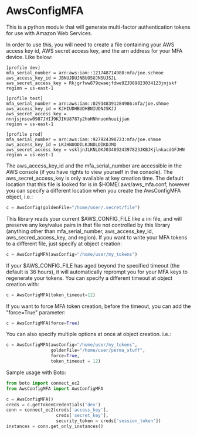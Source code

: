AwsConfigMFA
=======================

This is a python module that will generate multi-factor authentication tokens
for use with Amazon Web Services.

In order to use this, you will need to create a file containing your AWS
access key id, AWS secret access key, and the arn address for your MFA
device. Like below:

```
[profile dev]
mfa_serial_number = arn:aws:iam::121748714988:mfa/joe.schmoe
aws_access_key_id = JBNUJDUJNBUOSUJNSUJSJL
aws_secret_access_key = Rkjgrfww879qwaejfdwe9ZJD89823034123jmjskf
region = us-east-1

[profile test]
mfa_serial_number = arn:aws:iam::029348391284986:mfa/joe.shmoe
aws_access_key_id = KJHIUDHBUDHBNIUDNJSKJJ
aws_secret_access_key = nnnjsjnsew0987JHIJ9KJIKU8787y2hoHNhnuonhuuijjan
region = us-east-1

[profile prod]
mfa_serial_number = arn:aws:iam::927924398723:mfa/joe.shmoe
aws_access_key_id = LKJHNUODILKJNDLOIKDJMD
aws_secret_access_key = vskljnJLKNLOKJ0348924397823JKBJKjlnkacdGFJHN
region = us-east-1
```

The aws_access_key_id and the mfa_serial_number are accessible in the
AWS console (if you have rights to view yourself in the console). The
aws_secret_access_key is only available at key creation time. The
default location that this file is looked for is in
$HOME/.aws/aws_mfa.conf, however you can specify a different location
when you create the AwsConfigMFA object, i.e.:
  ```python
  c = AwsConfig(goldenFile="/home/user/.secret/file")
  ```

This library reads your current $AWS_CONFIG_FILE like a ini file, and
will preserve any key/value pairs in that file not controlled by this
library (anything other than mfa_serial_number, aws_access_key_id,
aws_secred_access_key, and region). If you want to write your MFA
tokens to a different file, just specify at object creation:
  ```python
  c = AwsConfigMFA(awsConfig="/home/user/my_tokens")
  ```

If your $AWS_CONFIG_FILE has aged beyond the specified timeout (the
default is 36 hours), it will automatically reprompt you for your MFA
keys to regenerate your tokens. You can specify a different timeout at
object creation with:
  ```python
  c = AwsConfigMFA(token_timeout=12)
  ```

If you want to force MFA token creation, before the timeout, you can
add the "force=True" parameter:
  ```python
  c = AwsConfigMFA(force=True)
  ```

You can also specify multiple options at once at object creation. i.e.:
  ```python
  c = AwsConfigMFA(awsConfig="/home/user/my_tokens",
                   goldenFile="/home/user/perma_stuff",
                   force=True,
                   token_timeout = 12)
  ```

Sample usage with Boto:
  ```python
  from boto import connect_ec2
  from AwsConfigMFA import AwsConfigMFA
  
  c = AwsConfigMFA()
  creds = c.getTokenCredentials('dev')
  conn = connect_ec2(creds['access_key'],
                     creds['secret_key'],
                     security_token = creds['session_token'])
  instances = conn.get_only_instances()
  ```


